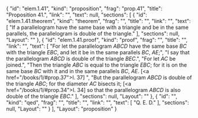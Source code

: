 {
  "id": "elem.1.41",
  "kind": "proposition",
  "frag": "prop.41",
  "title": "Proposition 41.",
  "link": "",
  "text": null,
  "sections": [
    {
      "id": "elem.1.41.theorem",
      "kind": "theorem",
      "frag": "",
      "title": "",
      "link": "",
      "text": [
        "If a parallelogram have the same base with a triangle and be in the same parallels, the parallelogram is double of the triangle."
      ],
      "sections": null,
      "Layout": ""
    },
    {
      "id": "elem.1.41.proof",
      "kind": "proof",
      "frag": "",
      "title": "",
      "link": "",
      "text": [
        "For let the parallelogram <var>ABCD</var> have the same base <var>BC</var> with the triangle <var>EBC</var>, and let it be in the same parallels <var>BC</var>, <var>AE</var>;",
        "I say that the parallelogram <var>ABCD</var> is double of the triangle <var>BEC</var>.",
        "For let <var>AC</var> be joined.",
        "Then the triangle <var>ABC</var> is equal to the triangle <var>EBC</var>; for it is on the same base <var>BC</var> with it and in the same parallels <var>BC</var>, <var>AE</var>. [<a href=\"/books/1/#prop.37\">I. 37</a>] ",
        "But the parallelogram <var>ABCD</var> is double of the triangle <var>ABC</var>; for the diameter <var>AC</var> bisects it; [<a href=\"/books/1/#prop.34\">I. 34</a>] so that the parallelogram <var>ABCD</var> is also double of the triangle <var>EBC</var>."
      ],
      "sections": null,
      "Layout": ""
    },
    {
      "id": "",
      "kind": "qed",
      "frag": "",
      "title": "",
      "link": "",
      "text": [
        "Q. E. D."
      ],
      "sections": null,
      "Layout": ""
    }
  ],
  "Layout": "proposition"
}
